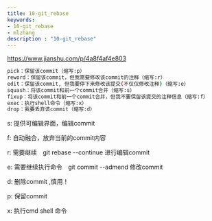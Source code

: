 ```yaml
---
title: 10-git_rebase
keywords:
- 10-git_rebase
- mlzhang
description : "10-git_rebase"
---
```

https://www.jianshu.com/p/4a8f4af4e803



```sh
pick：保留该commit（缩写:p）
reword：保留该commit，但我需要修改该commit的注释（缩写:r）
edit：保留该commit, 但我要停下来修改该提交(不仅仅修改注释)（缩写:e）
squash：将该commit和前一个commit合并（缩写:s）
fixup：将该commit和前一个commit合并，但我不要保留该提交的注释信息（缩写:f）
exec：执行shell命令（缩写:x）
drop：我要丢弃该commit（缩写:d）

```



s: 提供可编辑界面，编辑commit

f: 自动融合，放弃当前的commit内容

r: 需要继续　git rebase --continue 进行编辑commit 

e: 需要继续执行命令　git commit --admend 修改commit 

d: 删除commit ,慎用！

p: 保留commit

x: 执行cmd shell 命令
